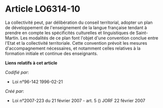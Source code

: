 # Article LO6314-10

La collectivité peut, par délibération du conseil territorial, adopter un plan de développement de l'enseignement de la
langue française tendant à prendre en compte les spécificités culturelles et linguistiques de Saint-Martin. Les modalités de
ce plan font l'objet d'une convention conclue entre l'Etat et la collectivité territoriale. Cette convention prévoit les
mesures d'accompagnement nécessaires, et notamment celles relatives à la formation initiale et continue des enseignants.

**Liens relatifs à cet article**

_Codifié par_:

  - Loi n°96-142 1996-02-21

_Créé par_:

  - Loi n°2007-223 du 21 février 2007 - art. 5 () JORF 22 février 2007
